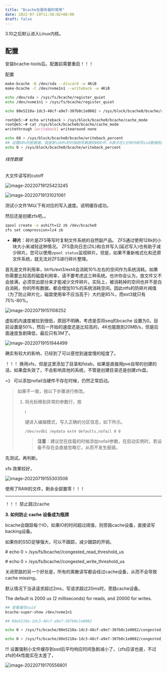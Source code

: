 ```yaml
---
title: "Bcache在服务器的使用"
date: 2022-07-19T11:58:02+08:00
draft: false	
---
```


3.10之后默认进入Linux内核。

## 配置

安装bcache-tools后。配置前需要重启！！！



配置

```Bash
make-bcache -B /dev/sda --discard -w 4KiB
make-bcache -C /dev/nvme1n1 --writeback -w 4KiB

echo /dev/sda > /sys/fs/bcache/register_quiet
echo /dev/nvme1n1 > /sys/fs/bcache/register_quiet

echo 80e5210a-1dc3-48cf-a9e7-307b0c1e0082 > /sys/block/bcache0/bcache/attach

root@e5:~# echo writeback > /sys/block/bcache0/bcache/cache_mode
root@e5:~# cat /sys/block/bcache0/bcache/cache_mode
writethrough [writeback] writearound none

echo 60 > /sys/block/bcache0/bcache/writeback_percent
## 设置60%的脏数据，就是默认60%的时候刷写数据到HDD中，0表示在1分钟内刷写ssd数据到hdd中。
echo 0 > /sys/block/bcache0/bcache/writeback_percent
```

###### 线性数据

大文件读写的cutoff

![image-20220719125423245](https://res.cloudinary.com/dbzr1zvpf/image/upload/v1658206467/2022/07/5e145c6baf3d6eda8326d8f7fa47521b.webp)

![image-20220719131021061](https://res.cloudinary.com/dbzr1zvpf/image/upload/v1658207425/2022/07/a976afcc958f99688f2946b7c1e8bc1e.webp)

测试小文件1M以下有对应的写入速度。说明缓存成功。

然后还是创建zfs吧。。

```Bash
zpool create -o ashift=12 zb /dev/bcache0  
zfs set compression=lz4 zb
```



- **碎片**：碎片是ZFS等写时复制文件系统的自然副产品。 ZFS通过使用128k的小块大小来减轻这种情况。 ZFS意向日志(ZIL)和合并写入(延迟写入)也有助于减少碎片。您可以使用`zpool status`监视碎片。但是，如果不重新格式化和还原文件系统，就无法对ZFS进行碎片整理。

首先是文件利用率，btrfs/ext3/ext4会消耗10%左右的空间作为系统消耗。如果你需要比较高的磁盘利用率，请不要考虑这三种系统。也许你会认为，放文件又不会放满，必须空出部分来才能减少文件碎片。实际上，被消耗掉的空间也并不是白白消耗，你的所有数据，都会增加10%的系统消耗空间。因此ntfs的防碎片阀值（为了防止碎片化，磁盘使用率不应当高于）大约是85%，而ext3就只有75%-80%。

![image-20220719151108252](https://res.cloudinary.com/dbzr1zvpf/image/upload/v1658214671/2022/07/0da82bb750efe0233ba01adbd78b80ba.webp)

虚拟机内速度被拉到很低，原因不明确，考虑是否将seq的bcache 设置为0。目前设置是50%，然后一开始的速度还是比较高的，4K也能跑到20MB/s，但是后面速度急剧降低，最后只有3M了。

![image-20220719151944499](https://res.cloudinary.com/dbzr1zvpf/image/upload/v1658215187/2022/07/7edde94953447e730455d9f52d7d8c97.webp)

确实有较大的影响，已经到了可以感觉到速度慢的程度了。

！！！ 换用xfs，但是这里添加了目录和fstab，如果是直接用pve自带的创建的话，如果盘失效了，不会影响其他的系统，不管是创建目录还是创建zfs盘。

=》 可以添加nofail当硬件不存在时候，仍然正常启动。

> 如果不一致，按以下步骤进行修改。
>
> 1. 将光标移到异常的参数行，按
>
>    i
>
>    键进入编辑模式，写入正确的分区信息，如下所示。
>
>    ```
>    /dev/xvdb1 /mydata ext4 defaults,nofail 0 0
>    ```
>
>    > **注意**：建议您在挂载的时候添加nofail参数，在启动实例时，若设备不存在会直接忽略它，从而不发生报错。

先测试。再判断。

xfs 效果较好，

![image-20220719155303508](https://res.cloudinary.com/dbzr1zvpf/image/upload/v1658217185/2022/07/aaa97dd822fcce40381d2965d8fba9c3.webp)

使用了RAW的文件，剩余全部置零！！！

----

！！！ 禁止跳过cache

**3. 如何防止 cache 设备成为瓶颈**

 

bcache会跟踪每个IO，如果IO的时间超过阈值，则旁路cache设备，直接读写backing设备。

 

如果你的SSD足够强大，可以不跟踪，减少跟踪的开销。

 

  \# echo 0 > /sys/fs/bcache/<cache set uuid>/congested_read_threshold_us

  \# echo 0 > /sys/fs/bcache/<cache set uuid>/congested_write_threshold_us

 

关闭旁路的另一个好处是，所有的离散读写都会经过cache设备，从而不会导致cache missing。

 

默认情况下当读请求超过2ms，写请求超过20ms时，旁路cache设备。

 

  The default is 2000 us (2 milliseconds) for reads, and 20000 for writes. 

```Bash
## 查看缓存uuid
bcache-super-show /dev/nvme1n1

## 80e5210a-1dc3-48cf-a9e7-307b0c1e0082

echo 0 > /sys/fs/bcache/80e5210a-1dc3-48cf-a9e7-307b0c1e0082/congested_read_threshold_us

echo 0 > /sys/fs/bcache/80e5210a-1dc3-48cf-a9e7-307b0c1e0082/congested_write_threshold_us

```

!!! 设置强制小文件缓存到ssd后平均响应时间急剧减小了，（zfs应该也是，不过zfs的4k性能实在太差了，

![image-20220719170556801](https://res.cloudinary.com/dbzr1zvpf/image/upload/v1658221561/2022/07/d3fbb9d1f29c928e66e6c58a606e32ca.webp)

